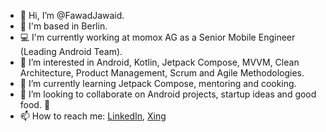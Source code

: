 - 👋 Hi, I’m @FawadJawaid. 
- :round_pushpin: I'm based in Berlin.
- :computer: I'm currently working at momox AG as a Senior Mobile Engineer (Leading Android Team).
- 👀 I’m interested in Android, Kotlin, Jetpack Compose, MVVM, Clean Architecture, Product Management, Scrum and Agile Methodologies.
- 🌱 I’m currently learning Jetpack Compose, mentoring and cooking.
- 💞️ I’m looking to collaborate on Android projects, startup ideas and good food. 🥘 
- 📫 How to reach me: [LinkedIn](linkedin.com/in/fawad-jawaid-malik-04b59895), [Xing](xing.com/profile/FawadJawaid_Malik)

<!---
FawadJawaid/FawadJawaid is a ✨ special ✨ repository because its `README.md` (this file) appears on your GitHub profile.
You can click the Preview link to take a look at your changes.
--->
